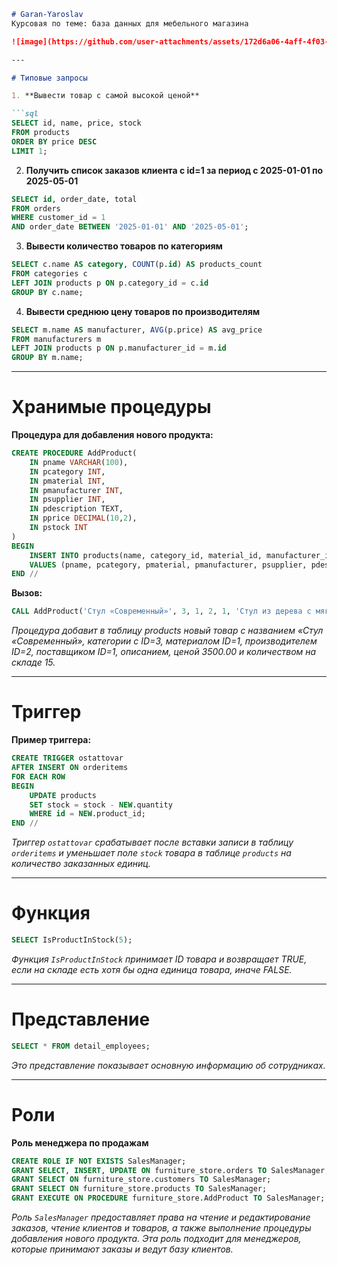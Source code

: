 ````markdown
# Garan-Yaroslav  
Курсовая по теме: база данных для мебельного магазина

![image](https://github.com/user-attachments/assets/172d6a06-4aff-4f03-b7c3-b7f31838b06c)

---

# Типовые запросы

1. **Вывести товар с самой высокой ценой**

```sql
SELECT id, name, price, stock
FROM products
ORDER BY price DESC
LIMIT 1;
````

2. **Получить список заказов клиента с id=1 за период с 2025-01-01 по 2025-05-01**

```sql
SELECT id, order_date, total
FROM orders
WHERE customer_id = 1
AND order_date BETWEEN '2025-01-01' AND '2025-05-01';
```

3. **Вывести количество товаров по категориям**

```sql
SELECT c.name AS category, COUNT(p.id) AS products_count
FROM categories c
LEFT JOIN products p ON p.category_id = c.id
GROUP BY c.name;
```

4. **Вывести среднюю цену товаров по производителям**

```sql
SELECT m.name AS manufacturer, AVG(p.price) AS avg_price
FROM manufacturers m
LEFT JOIN products p ON p.manufacturer_id = m.id
GROUP BY m.name;
```

---------------------

# Хранимые процедуры

**Процедура для добавления нового продукта:**

```sql
CREATE PROCEDURE AddProduct(
    IN pname VARCHAR(100),
    IN pcategory INT,
    IN pmaterial INT,
    IN pmanufacturer INT,
    IN psupplier INT,
    IN pdescription TEXT,
    IN pprice DECIMAL(10,2),
    IN pstock INT
)
BEGIN
    INSERT INTO products(name, category_id, material_id, manufacturer_id, supplier_id, description, price, stock)
    VALUES (pname, pcategory, pmaterial, pmanufacturer, psupplier, pdescription, pprice, pstock);
END //
```

**Вызов:**

```sql
CALL AddProduct('Стул «Современный»', 3, 1, 2, 1, 'Стул из дерева с мягким сиденьем', 3500.00, 15);
```

*Процедура добавит в таблицу products новый товар с названием «Стул «Современный», категории с ID=3, материалом ID=1, производителем ID=2, поставщиком ID=1, описанием, ценой 3500.00 и количеством на складе 15.*

----------------------------------

# Триггер

**Пример триггера:**

```sql
CREATE TRIGGER ostattovar
AFTER INSERT ON orderitems
FOR EACH ROW
BEGIN
    UPDATE products
    SET stock = stock - NEW.quantity
    WHERE id = NEW.product_id;
END //
```

*Триггер `ostattovar` срабатывает после вставки записи в таблицу `orderitems` и уменьшает поле `stock` товара в таблице `products` на количество заказанных единиц.*

-------------------------------------

# Функция

```sql
SELECT IsProductInStock(5);
```

*Функция `IsProductInStock` принимает ID товара и возвращает TRUE, если на складе есть хотя бы одна единица товара, иначе FALSE.*

------------------------------------

# Представление

```sql
SELECT * FROM detail_employees;
```
*Это представление показывает основную информацию об сотрудниках.*

--------------------------------------

# Роли

**Роль менеджера по продажам**
```sql
CREATE ROLE IF NOT EXISTS SalesManager;
GRANT SELECT, INSERT, UPDATE ON furniture_store.orders TO SalesManager;
GRANT SELECT ON furniture_store.customers TO SalesManager;
GRANT SELECT ON furniture_store.products TO SalesManager;
GRANT EXECUTE ON PROCEDURE furniture_store.AddProduct TO SalesManager;
```
*Роль `SalesManager` предоставляет права на чтение и редактирование заказов, чтение клиентов и товаров, а также выполнение процедуры добавления нового продукта. Эта роль подходит для менеджеров, которые принимают заказы и ведут базу клиентов.*
